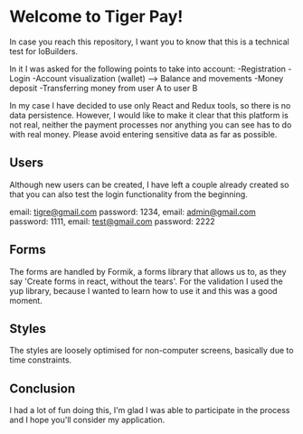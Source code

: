 # Welcome to Tiger Pay!

In case you reach this repository, I want you to know that this is a technical test for IoBuilders.

In it I was asked for the following points to take into account:
-Registration
-Login
-Account visualization (wallet) --> Balance and movements
-Money deposit
-Transferring money from user A to user B

In my case I have decided to use only React and Redux tools, so there is no data persistence. However, I would like to make it clear that this platform is not real, neither the payment processes nor anything you can see has to do with real money. Please avoid entering sensitive data as far as possible.

## Users
Although new users can be created, I have left a couple already created so that you can also test the login functionality from the beginning.

email: tigre@gmail.com password: 1234,
email: admin@gmail.com password: 1111,
email: test@gmail.com password: 2222

## Forms

The forms are handled by Formik, a forms library that allows us to, as they say 'Create forms in react, without the tears'.
For the validation I used the yup library, because I wanted to learn how to use it and this was a good moment.

## Styles

The styles are loosely optimised for non-computer screens, basically due to time constraints.

## Conclusion

I had a lot of fun doing this, I'm glad I was able to participate in the process and I hope you'll consider my application.

